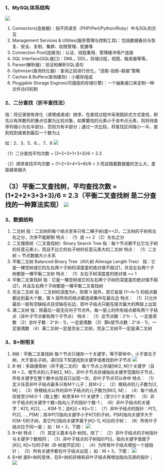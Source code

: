 ### 1、MySQL体系结构
![](http://a2.qpic.cn/psb?/V14EGSbs4eQiTA/pgz.ZtNnXUsqfl2W.6G2yZ2Jc9xQCmVcBPh8Z*o5Cms!/b/dKMAAAAAAAAA&bo=lwOJApcDiQIDCSw!&rf=viewer_4)

 1. Connectors(连接器)：指不同语言（PHP/Perl/Python/Ruby）中与SQL的交互
 2. Management Services & Utilites(服务管理与控制工具)：包括数据备份与恢复、安全、复制、集群、权限管理、配置等
 3. Connection Pool(连接池)：认证、线程重用、管理缓冲用户连接
 4. SQL Interface(SQL接口)：DML，DDL，存储过程，视图，触发器等等。
 5. Parser(解析器)：验证和解析SQL语句
 6. Optimizer(查询优化器)：查询之前进行优化，“选取-投影-联接”策略
 7. Caches & Buffers(查询缓存)：小缓存组成
 8. Pluggable Storage Engines(可插拔的存储引擎)：一个抽象接口来定制一种文件访问机制

### 2、二分查找（折半查找法）
指：将记录按有序化（递增或递减）排序，在查找过程中采用跳跃式方式查找，即先以有序数列的重点位置为比较对象，如果要找的元素小于该中点元素，则将待查序列缩小为左半部分，否则为有半部分；通过一次比较，将查找区间缩小一半，直到找到或者到最后一个数为止

如：2、3、5、6、、7、8
![](http://a3.qpic.cn/psb?/V14EGSbs4eQiTA/EORWTyAOBCNFwtuj3RzBPjt**mTI2rMurfFAXemT9Dk!/b/dKcAAAAAAAAA&bo=.wBiAPsAYgAFACM!&rf=viewer_4)

（1）二分查找平均次数 = (3+2+3+1+3+2)/6 = 2.3

（2）顺序查找平均次数 = (1+2+3+4+5+6)/6 = 3
而且随着数据量的怎么大，差距越来越大

（3）平衡二叉查找树，平均查找次数 = (1+2+2+3+3+3)/6 = 2.3（平衡二叉查找树 是二分查找的一种算法实现）
![](http://a3.qpic.cn/psb?/V14EGSbs4eQiTA/3FJhucMreYTqjJPCE8Y.za.Z*VRZFsDi0ujUfhkLu9A!/b/dKoAAAAAAAAA&bo=kwE3AZMBNwEFACM!&rf=viewer_4)
----------


### 3、数据结构

 1. 二叉树
		指：二叉树的每个结点至多只有二棵子树(度<=2)，二叉树的子树有左右之分，次序不能颠倒
		特点：
			（1）度 <= 2
			（2）左右之分
 2. 二叉搜索树（二叉查找树）Binary Search Tree
		 指：每个节点都不比它左子树的任意元素小，而且不比它的右子树的任意元素大的二叉树
		 特点：
				 （1）二叉树 + 节点数据大小关系
 3. 平衡二叉树 Balanced Binary Tree（AVL树 AVerage Length Tree）
		 指：它是一棵空树或它的左右两个子树的深度差的绝对值不超过1，并且左右两个子树都是一棵平衡二叉树
		 特点：
				 （1）左右子树深度差的绝对值 <= 1
 4. 平衡二叉查找树
		 指：它是一棵空树或它的左右两个子树的深度差的绝对值不超过1，并且左右两个子树都是一棵平衡二叉查找树
 5. 完全二叉树
		 指：二叉树的深度为h，除第 h 层外，其它各层 (1～h-1) 的结点数都达到最大个数，第 h 层所有的结点都连续集中在最左边
		 特点：
				 （1）只允许最后一层有空缺结点且空缺在右边，即叶子结点只能在层次最大的两层上出现
 6. 满二叉树
		 指：除最后一层无任何子节点外，每一层上的所有结点都有两个子结点（非叶子节点都有两个子节点）
		 特点：
				 （1）总节点数：2^h - 1，一定是奇数
				 （2）总叶子数：2^(h - 1)，一定是偶数
				 （3）第k层节点数：2^(k - 1)，一定是偶数
				 （4）满二叉树一定是完全二叉树，完全二叉树不一定是满二叉树
 
### 3、B+树相关

 1. B树：平衡二叉查找树
		 每个节点只储存一个关键字，等于即命中，小于查左子树，大于查右子树，递归往下知道找到关键字或者找到叶子节点
![](http://a3.qpic.cn/psb?/V14EGSbs4eQiTA/8ZNcdoJk*sFTAFUP3YWf4cxf9pxKuMtwKzDDvNf1teI!/b/dKoAAAAAAAAA&bo=9wD8APcA*AAFACM!&rf=viewer_4)
 2. B-树：多路搜索树（并不是二叉的）
		 每个节点上存储[M/2, M]个关键字（且M > 2，根节点的儿子树[2, M]），非叶子节点存储指向关键字范围的子节点，所有关键字在整个数中出现且只出现一次，非叶子节点可以命中
		 特点：
				 （1）定义任意非叶子结点最多只有M个儿子；且M>2；
				 （2）根结点的儿子数为[2, M]；
				 （3）除根结点以外的非叶子结点的儿子数为[M/2, M]；
				 （4）每个结点存放至少M/2-1（取上整）和至多M-1个关键字；（至少2个关键字）
				 （5）非叶子结点的关键字个数=指向儿子的指针个数-1；
				 （6）非叶子结点的关键字：K[1], K[2], …, K[M-1]；且K[i] < K[i+1]；
				 （7）非叶子结点的指针：P[1], P[2], …, P[M]；其中P[1]指向关键字小于K[1]的子树，P[M]指向关键字大于K[M-1]的子树，其它P[i]指向关键字属于(K[i-1], K[i])的子树；
				（8）所有叶子结点位于同一层；
如：M = 3，下图：
![](http://a1.qpic.cn/psb?/V14EGSbs4eQiTA/BBDYUu*y2dbq.7ESh*TORUDUJUfdst9wlLFZWi4nU0Y!/b/dAIBAAAAAAAA&bo=oAPfAaAD3wEFACM!&rf=viewer_4)
 3. B+树
		 特点：
				 （1）其定义基本与B-树同，除了：
				 （2）非叶子结点的子树指针与关键字个数相同；
				 （3）非叶子结点的子树指针P[i]，指向关键字值属于[K[i], K[i+1])的子树（B-树是开区间）；
				 （4）为所有叶子结点增加一个链指针；
				 （5）所有关键字都在叶子结点出现；
如：M = 3，下图：
![](http://a2.qpic.cn/psb?/V14EGSbs4eQiTA/D*caDlMY9SwxSolOT5czq1HE1NMjZm5SIPg4g9moRxI!/b/dKkAAAAAAAAA&bo=oQPQAaED0AEDACU!&rf=viewer_4)
 4. B*树
			是B+树的变体，在B+树的非根和非叶子结点再增加指向兄弟的指针；
![](http://a1.qpic.cn/psb?/V14EGSbs4eQiTA/d5qP*cjSk7XXjKw20pHYIuDd*GHSUEf2VORWsTxC*J4!/b/dKsAAAAAAAAA&bo=oQPHAaEDxwEFACM!&rf=viewer_4)


    
    